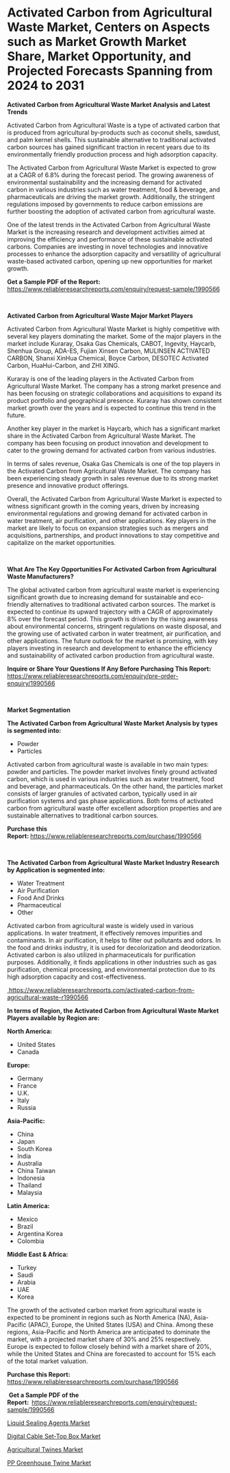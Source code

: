 <p><h1>Activated Carbon from Agricultural Waste Market, Centers on Aspects such as Market Growth Market Share, Market Opportunity, and Projected Forecasts Spanning from 2024 to 2031</h1></p><p><strong>Activated Carbon from Agricultural Waste Market Analysis and Latest Trends</strong></p>
<p><p>Activated Carbon from Agricultural Waste is a type of activated carbon that is produced from agricultural by-products such as coconut shells, sawdust, and palm kernel shells. This sustainable alternative to traditional activated carbon sources has gained significant traction in recent years due to its environmentally friendly production process and high adsorption capacity.</p><p>The Activated Carbon from Agricultural Waste Market is expected to grow at a CAGR of 6.8% during the forecast period. The growing awareness of environmental sustainability and the increasing demand for activated carbon in various industries such as water treatment, food & beverage, and pharmaceuticals are driving the market growth. Additionally, the stringent regulations imposed by governments to reduce carbon emissions are further boosting the adoption of activated carbon from agricultural waste.</p><p>One of the latest trends in the Activated Carbon from Agricultural Waste Market is the increasing research and development activities aimed at improving the efficiency and performance of these sustainable activated carbons. Companies are investing in novel technologies and innovative processes to enhance the adsorption capacity and versatility of agricultural waste-based activated carbon, opening up new opportunities for market growth.</p></p>
<p><strong>Get a Sample PDF of the Report:&nbsp;</strong> <a href="https://www.reliableresearchreports.com/enquiry/request-sample/1990566">https://www.reliableresearchreports.com/enquiry/request-sample/1990566</a></p>
<p>&nbsp;</p>
<p><strong>Activated Carbon from Agricultural Waste Major Market Players</strong></p>
<p><p>Activated Carbon from Agricultural Waste Market is highly competitive with several key players dominating the market. Some of the major players in the market include Kuraray, Osaka Gas Chemicals, CABOT, Ingevity, Haycarb, Shenhua Group, ADA-ES, Fujian Xinsen Carbon, MULINSEN ACTIVATED CARBON, Shanxi XinHua Chemical, Boyce Carbon, DESOTEC Activated Carbon, HuaHui-Carbon, and ZHI XING.</p><p>Kuraray is one of the leading players in the Activated Carbon from Agricultural Waste Market. The company has a strong market presence and has been focusing on strategic collaborations and acquisitions to expand its product portfolio and geographical presence. Kuraray has shown consistent market growth over the years and is expected to continue this trend in the future.</p><p>Another key player in the market is Haycarb, which has a significant market share in the Activated Carbon from Agricultural Waste Market. The company has been focusing on product innovation and development to cater to the growing demand for activated carbon from various industries.</p><p>In terms of sales revenue, Osaka Gas Chemicals is one of the top players in the Activated Carbon from Agricultural Waste Market. The company has been experiencing steady growth in sales revenue due to its strong market presence and innovative product offerings.</p><p>Overall, the Activated Carbon from Agricultural Waste Market is expected to witness significant growth in the coming years, driven by increasing environmental regulations and growing demand for activated carbon in water treatment, air purification, and other applications. Key players in the market are likely to focus on expansion strategies such as mergers and acquisitions, partnerships, and product innovations to stay competitive and capitalize on the market opportunities.</p></p>
<p>&nbsp;</p>
<p><strong>What Are The Key Opportunities For Activated Carbon from Agricultural Waste Manufacturers?</strong></p>
<p><p>The global activated carbon from agricultural waste market is experiencing significant growth due to increasing demand for sustainable and eco-friendly alternatives to traditional activated carbon sources. The market is expected to continue its upward trajectory with a CAGR of approximately 8% over the forecast period. This growth is driven by the rising awareness about environmental concerns, stringent regulations on waste disposal, and the growing use of activated carbon in water treatment, air purification, and other applications. The future outlook for the market is promising, with key players investing in research and development to enhance the efficiency and sustainability of activated carbon production from agricultural waste.</p></p>
<p><strong>Inquire or Share Your Questions If Any Before Purchasing This Report:</strong> <a href="https://www.reliableresearchreports.com/enquiry/pre-order-enquiry/1990566">https://www.reliableresearchreports.com/enquiry/pre-order-enquiry/1990566</a></p>
<p>&nbsp;</p>
<p><strong>Market Segmentation</strong></p>
<p><strong>The Activated Carbon from Agricultural Waste Market Analysis by types is segmented into:</strong></p>
<p><ul><li>Powder</li><li>Particles</li></ul></p>
<p><p>Activated carbon from agricultural waste is available in two main types: powder and particles. The powder market involves finely ground activated carbon, which is used in various industries such as water treatment, food and beverage, and pharmaceuticals. On the other hand, the particles market consists of larger granules of activated carbon, typically used in air purification systems and gas phase applications. Both forms of activated carbon from agricultural waste offer excellent adsorption properties and are sustainable alternatives to traditional carbon sources.</p></p>
<p><strong>Purchase this Report:&nbsp;</strong><a href="https://www.reliableresearchreports.com/purchase/1990566">https://www.reliableresearchreports.com/purchase/1990566</a></p>
<p>&nbsp;</p>
<p><strong>The Activated Carbon from Agricultural Waste Market Industry Research by Application is segmented into:</strong></p>
<p><ul><li>Water Treatment</li><li>Air Purification</li><li>Food And Drinks</li><li>Pharmaceutical</li><li>Other</li></ul></p>
<p><p>Activated carbon from agricultural waste is widely used in various applications. In water treatment, it effectively removes impurities and contaminants. In air purification, it helps to filter out pollutants and odors. In the food and drinks industry, it is used for decolorization and deodorization. Activated carbon is also utilized in pharmaceuticals for purification purposes. Additionally, it finds applications in other industries such as gas purification, chemical processing, and environmental protection due to its high adsorption capacity and cost-effectiveness.</p></p>
<p><a href="https://www.reliableresearchreports.com/activated-carbon-from-agricultural-waste-r1990566">&nbsp;https://www.reliableresearchreports.com/activated-carbon-from-agricultural-waste-r1990566</a></p>
<p><strong>In terms of Region, the Activated Carbon from Agricultural Waste Market Players available by Region are:</strong></p>
<p>
    <p> <strong> North America: </strong>
        <ul>
            <li>United States</li>
            <li>Canada</li>
        </ul>
        </p> 
    <p> <strong> Europe: </strong>
        <ul>
            <li>Germany</li>
            <li>France</li>
            <li>U.K.</li>
            <li>Italy</li>
            <li>Russia</li>
        </ul>
        </p> 
    <p> <strong> Asia-Pacific: </strong>
        <ul>
            <li>China</li>
            <li>Japan</li>
            <li>South Korea</li>
            <li>India</li>
            <li>Australia</li>
            <li>China Taiwan</li>
            <li>Indonesia</li>
            <li>Thailand</li>
            <li>Malaysia</li>
        </ul>
        </p> 
    <p> <strong> Latin America: </strong>
        <ul>
            <li>Mexico</li>
            <li>Brazil</li>
            <li>Argentina Korea</li>
            <li>Colombia</li>
        </ul>
        </p> 
    <p> <strong> Middle East & Africa: </strong>
        <ul>
            <li>Turkey</li>
            <li>Saudi</li>
            <li>Arabia</li>
            <li>UAE</li>
            <li>Korea</li>
        </ul>
    </p>
    </p>
<p><p>The growth of the activated carbon market from agricultural waste is expected to be prominent in regions such as North America (NA), Asia-Pacific (APAC), Europe, the United States (USA) and China. Among these regions, Asia-Pacific and North America are anticipated to dominate the market, with a projected market share of 30% and 25% respectively. Europe is expected to follow closely behind with a market share of 20%, while the United States and China are forecasted to account for 15% each of the total market valuation.</p></p>
<p><strong>Purchase this Report: </strong><a href="https://www.reliableresearchreports.com/purchase/1990566">https://www.reliableresearchreports.com/purchase/1990566</a></p>
<p>&nbsp;<strong>Get a Sample PDF of the Report:&nbsp;&nbsp;</strong><a href="https://www.reliableresearchreports.com/enquiry/request-sample/1990566">https://www.reliableresearchreports.com/enquiry/request-sample/1990566</a></p>
<p><strong></strong></p>
<p><p><a href="https://www.linkedin.com/pulse/liquid-sealing-agents-market-investigation-amp-industry-hmzwe">Liquid Sealing Agents Market</a></p><p><a href="https://www.linkedin.com/pulse/global-digital-cable-set-top-box-market-focus-application-afqce">Digital Cable Set-Top Box Market</a></p><p><a href="https://github.com/Alonsoolds3wq1d81czn8rbol/Market-Research-Report-List-3/blob/main/agricultural-twines-market.md">Agricultural Twines Market</a></p><p><a href="https://github.com/KeeganBarrows2023/Market-Research-Report-List-2/blob/main/pp-greenhouse-twine-market.md">PP Greenhouse Twine Market</a></p></p>